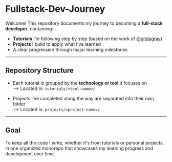 # Fullstack-Dev-Journey

Welcome! This repository documents my journey to becoming a **full-stack developer**, containing:

- **Tutorials** I’m following step by step (based on the work of [@gitdagray](https://github.com/gitdagray))
- **Projects** I build to apply what I’ve learned
- A clear progression through major learning milestones

---

## Repository Structure

- Each tutorial is grouped by the **technology or tool** it focuses on  
  --> Located in: `tutorials/<tool-name>/`

- Projects I’ve completed along the way are separated into their own folder  
  --> Located in: `projects/<project-name>/`

---

## Goal

To keep all the code I write, whether it's from tutorials or personal projects, in one organized monorepo that showcases my learning progress and development over time.
